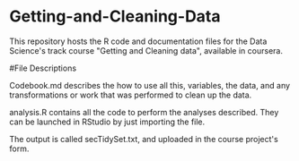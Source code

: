 # Getting-and-Cleaning-Data

This repository hosts the R code and documentation files for the Data Science's track course "Getting and Cleaning data", available in coursera.

#File Descriptions

Codebook.md describes the how to use all this, variables, the data, and any transformations or work that was performed to clean up the data.

analysis.R contains all the code to perform the analyses described. They can be launched in RStudio by just importing the file.

The output is called secTidySet.txt, and uploaded in the course project's form.
